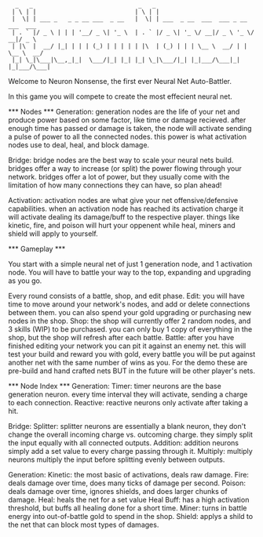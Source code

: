 ~~~
  _   _                              _   _                                     
 | \ | |                            | \ | |                                    
 |  \| | ___ _   _ _ __ ___  _ __   |  \| | ___  _ __  ___  ___ _ __  ___  ___ 
 | . ` |/ _ \ | | | '__/ _ \| '_ \  | . ` |/ _ \| '_ \/ __|/ _ \ '_ \/ __|/ _ \
 | |\  |  __/ |_| | | | (_) | | | | | |\  | (_) | | | \__ \  __/ | | \__ \  __/
 |_| \_|\___|\__,_|_|  \___/|_| |_| |_| \_|\___/|_| |_|___/\___|_| |_|___/\___|
~~~                                                                              
                                                                               
Welcome to Neuron Nonsense, the first ever Neural Net Auto-Battler. 

In this game you will compete to create the most effecient neural net.

*** Nodes ***
Generation:
  generation nodes are the life of your net and produce power based on some factor,
  like time or damage recieved. after enough time has passed or damage is taken, the
  node will activate sending a pulse of power to all the connected nodes. this power
  is what activation nodes use to deal, heal, and block damage.

Bridge:
  bridge nodes are the best way to scale your neural nets build. bridges offer a way
  to increase (or split) the power flowing through your network. bridges offer a lot 
  of power, but they usually come with the limitation of how many connections they
  can have, so plan ahead!

Activation:
  activation nodes are what give your net offensive/defensive capabilities. when an
  activation node has reached its activation charge it will activate dealing its 
  damage/buff to the respective player. things like kinetic, fire, and poison will
  hurt your oppenent while heal, miners and shield will apply to yourself.


*** Gameplay ***

You start with a simple neural net of just 1 generation node, and 1 activation node.
You will have to battle your way to the top, expanding and upgrading as you go.

Every round consists of a battle, shop, and edit phase.
  Edit:
    you will have time to move around your network's nodes, and add or delete 
    connections between them. you can also spend your gold upgrading or purchasing
    new nodes in the shop.
  Shop:
    the shop will currently offer 2 random nodes, and 3 skills (WIP) to be purchased.
    you can only buy 1 copy of everything in the shop, but the shop will refresh 
    after each battle.
  Battle:
    after you have finished editing your network you can pit it against an enemy net.
    this will test your build and reward you with gold, every battle you will be put
    against another net with the same number of wins as you. For the demo these are 
    pre-build and hand crafted nets BUT in the future will be other player's nets.

*** Node Index ***
Generation:
  Timer:
    timer neurons are the base generation neuron. every time interval they will 
    activate, sending a charge to each connection.
  Reactive:
    reactive neurons only activate after taking a hit.

Bridge:
  Splitter:
    splitter neurons are essentially a blank neuron, they don't change the overall
    incoming charge vs. outcoming charge. they simply split the input equally with
    all connected outputs.
  Addition:
    addition neurons simply add a set value to every charge passing through it.
  Multiply:
    multiply neurons multiply the input before splitting evenly between outputs.

Generation:
  Kinetic:
    the most basic of activations, deals raw damage.
  Fire:
    deals damage over time, does many ticks of damage per second.
  Poison:
    deals damage over time, ignores shields, and does larger chunks of damage.
  Heal:
    heals the net for a set value
  Heal Buff:
    has a high activation threshold, but buffs all healing done for a short time.
  Miner:
    turns in battle energy into out-of-battle gold to spend in the shop.
  Shield:
    applys a shild to the net that can block most types of damages.

